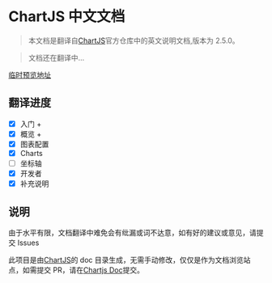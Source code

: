 # ChartJS 中文文档

> 本文档是翻译自[ChartJS](https://github.com/chartjs/Chart.js/tree/v2.5.0/docs)官方仓库中的英文说明文档,版本为 2.5.0。

> 文档还在翻译中...

[临时预览地址](http://chartjs-doc.abingoal.com/)

## 翻译进度

* [x] 入门 +
* [x] 概览 +
* [x] 图表配置
* [x] Charts
* [ ] 坐标轴
* [x] 开发者
* [x] 补充说明

## 说明

由于水平有限，文档翻译中难免会有纰漏或词不达意，如有好的建议或意见，请提交 Issues

此项目是由[ChartJS](https://github.com/chartjs/Chart.js/tree/v2.5.0/docs)的 doc 目录生成，无需手动修改，仅仅是作为文档浏览站点，如需提交 PR，请在[Chartjs Doc](https://github.com/abingoal/Chart.js/tree/master/docs)提交。
